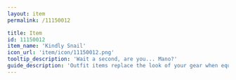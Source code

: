 ```yaml
---
layout: item
permalink: /11150012

title: Item
id: 11150012
item_name: 'Kindly Snail'
icon_url: 'item/icon/11150012.png'
tooltip_description: 'Wait a second, are you... Mano?'
guide_description: 'Outfit items replace the look of your gear when equipped.'
---
```

